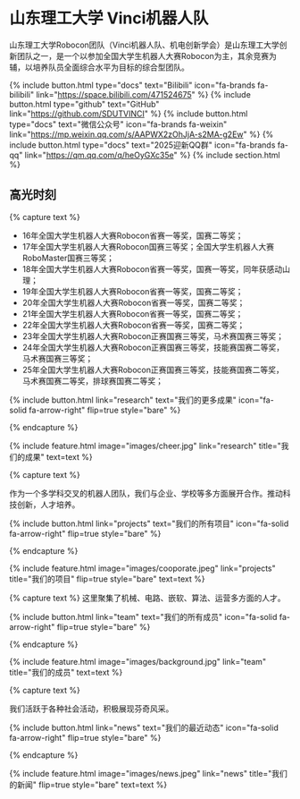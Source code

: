 ---
---

# 山东理工大学 Vinci机器人队

山东理工大学Robocon团队（Vinci机器人队、机电创新学会）是山东理工大学创新团队之一，是一个以参加全国大学生机器人大赛Robocon为主，其余竞赛为辅，以培养队员全面综合水平为目标的综合型团队。

{%
  include button.html
  type="docs"
  text="Bilibili"
  icon="fa-brands fa-bilibili"
  link="https://space.bilibili.com/471524675"
%}
{%
  include button.html
  type="github"
  text="GitHub"
  link="https://github.com/SDUTVINCI"
%}
{%
  include button.html
  type="docs"
  text="微信公众号"
  icon="fa-brands fa-weixin"
  link="https://mp.weixin.qq.com/s/AAPWX2zOhJjA-s2MA-g2Ew"
%}
{% include button.html 
   type="docs" 
   text="2025迎新QQ群"
   icon="fa-brands fa-qq" 
   link="https://qm.qq.com/q/heOyGXc35e"
%}
{% include section.html %}

## 高光时刻

{% capture text %}

<ul>
  <li>16年全国大学生机器人大赛Robocon省赛一等奖，国赛二等奖；</li>
  <li>17年全国大学生机器人大赛Robocon国赛三等奖；全国大学生机器人大赛RoboMaster国赛三等奖；</li>
  <li>18年全国大学生机器人大赛Robocon省赛一等奖，国赛一等奖，同年获感动山理；</li>
  <li>19年全国大学生机器人大赛Robocon省赛一等奖，国赛二等奖；</li>
  <li>20年全国大学生机器人大赛Robocon省赛一等奖，国赛二等奖；</li>
  <li>21年全国大学生机器人大赛Robocon省赛一等奖，国赛二等奖；</li>
  <li>22年全国大学生机器人大赛Robocon省赛一等奖，国赛二等奖；</li>
  <li>23年全国大学生机器人大赛Robocon正赛国赛三等奖，马术赛国赛三等奖；</li>
  <li>24年全国大学生机器人大赛Robocon正赛国赛三等奖，技能赛国赛二等奖，马术赛国赛三等奖；</li>
  <li>25年全国大学生机器人大赛Robocon正赛国赛三等奖，技能赛国赛二等奖，马术赛国赛二等奖，排球赛国赛二等奖；</li>
</ul>
{%
  include button.html
  link="research"
  text="我们的更多成果"
  icon="fa-solid fa-arrow-right"
  flip=true
  style="bare"
%}

{% endcapture %}

{%
  include feature.html
  image="images/cheer.jpg"
  link="research"
  title="我们的成果"
  text=text
%}

{% capture text %}

作为一个多学科交叉的机器人团队，我们与企业、学校等多方面展开合作。推动科技创新，人才培养。

{%
  include button.html
  link="projects"
  text="我们的所有项目"
  icon="fa-solid fa-arrow-right"
  flip=true
  style="bare"
%}

{% endcapture %}

{%
  include feature.html
  image="images/cooporate.jpeg"
  link="projects"
  title="我们的项目"
  flip=true
  style="bare"
  text=text
%}




{% capture text %}
这里聚集了机械、电路、嵌软、算法、运营多方面的人才。

{%
  include button.html
  link="team"
  text="我们的所有成员"
  icon="fa-solid fa-arrow-right"
  flip=true
  style="bare"
%}

{% endcapture %}

{%
  include feature.html
  image="images/background.jpg"
  link="team"
  title="我们的成员"
  text=text
%}

{% capture text %}

我们活跃于各种社会活动，积极展现芬奇风采。

{%
  include button.html
  link="news"
  text="我们的最近动态"
  icon="fa-solid fa-arrow-right"
  flip=true
  style="bare"
%}

{% endcapture %}

{%
  include feature.html
  image="images/news.jpeg"
  link="news"
  title="我们的新闻"
  flip=true
  style="bare"
  text=text
%}
